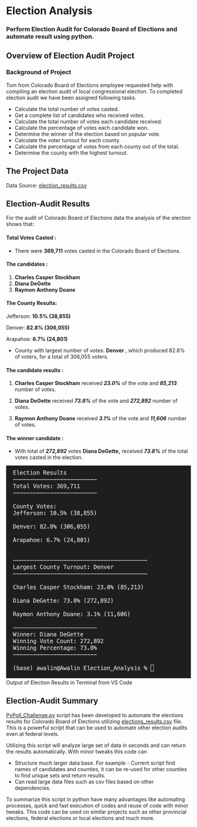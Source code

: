 # Election Analysis

### Perform Election Audit for Colorado Board of Elections and automate result using python.

## Overview of Election Audit Project

### Background of Project

Tom from Colorado Board of Elections employee requested help with compiling an election audit of local congressional election. To completed election audit we have been assigned following tasks.

* Calculate the total number of votes casted. 
* Get a complete list of candidates who received votes. 
* Calculate the total number of votes each candidate received. 
* Calculate the percentage of votes each candidate won. 
* Determine the winner of the election based on popular vote. 
* Calculate the voter turnout for each county.
* Calculate the percentage of votes from each county out of the total.
* Determine the county with the highest turnout.

## The Project Data
Data Source: [election_results.csv](https://github.com/awalindeep/Election_Analysis/blob/AwalinGHMAIN/Resources/election_results.csv)

## Election-Audit Results

For the audit of Colorado Board of Elections data the analysis of the election shows that:

#### Total Votes Casted :

* There were **369,711** votes casted in the Colorado Board of Elections.

#### The candidates :

1. **Charles Casper Stockham**
2. **Diana DeGette**
3. **Raymon Anthony Doane**

#### The County Results:

Jefferson: **10.5% (38,855)**

Denver: **82.8% (306,055)**

Arapahoe: **6.7% (24,801)**

 * County with largest number of votes: **Denver** , which produced 82.8% of voters, for a total of 306,055 voters.
#### The candidate results :

1. **Charles Casper Stockham** received ***23.0%*** of the vote and ***85,213*** number of votes.

2. **Diana DeGette** received ***73.8%*** of the vote and ***272,892*** number of votes.

3. **Raymon Anthony Doane** received ***3.1%*** of the vote and ***11,606*** number of votes.

#### The winner candidate :

* With total of ***272,892*** votes **Diana DeGette,** received ***73.8%*** of the total votes casted in the election.

![Election Results](https://github.com/awalindeep/Election_Analysis/blob/AwalinGHMAIN/Resources/Election_results.png)
            Output of Election Results in Terminal from VS Code

## **Election-Audit Summary**

[PyPoll_Challenge.py](https://github.com/awalindeep/Election_Analysis/blob/AwalinGHMAIN/PyPoll_Challenge.py) script has been developed to automate the elections results for Colorado Board of Elections utilizing [elections_results.csv](https://github.com/awalindeep/Election_Analysis/blob/AwalinGHMAIN/Resources/election_results.csv) file. This is a powerful script that can be used to automate other election audits even at federal levels. 

Utilizing this script will analyze large set of data in seconds and can return the results automatically. With minor tweaks this code can 
* Structure much larger data base. For example - Current script find names of candidates and counties, it can be re-used for other counties to find unique sets and return results. 
* Can read large data files such as csv files based on other dependencies. 

To summarize this script in python have many advantages like automating processes, quick and fast execution of codes and reuse of code with minor tweaks. This code can be used on similar projects such as other provincial elections, federal elections or local elections and much more.  

